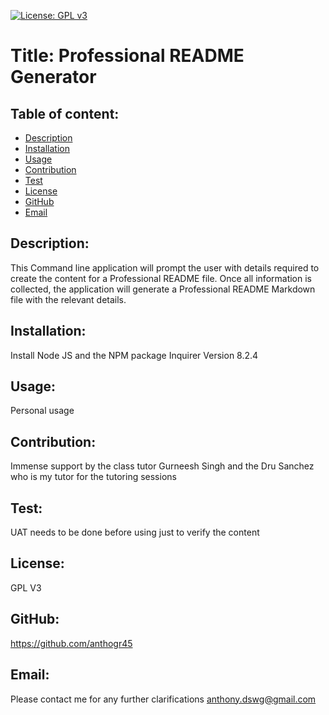[![License: GPL v3](https://img.shields.io/badge/License-GPLv3-blue.svg)](https://www.gnu.org/licenses/gpl-3.0)
# Title: Professional README Generator      
## Table of content: 
* [Description](#Description)
* [Installation](#Installation)
* [Usage](#Usage)
* [Contribution](#Contribution)
* [Test](#Test)
* [License](#License)
* [GitHub](#GitHub)
* [Email](#Email)
## Description: 
This Command line application will prompt the user with details required to create the content for a Professional README file. Once all information is collected, the application will generate a Professional README Markdown file with the relevant details.
## Installation:
Install Node JS and the NPM package Inquirer Version 8.2.4
## Usage:
Personal usage
## Contribution: 
Immense support by the class tutor Gurneesh Singh and the Dru Sanchez who is my tutor for the tutoring sessions
## Test:
UAT needs to be done before using just to verify the content
## License:
GPL V3
## GitHub: 
https://github.com/anthogr45
## Email: 
Please contact me for any further clarifications anthony.dswg@gmail.com
        